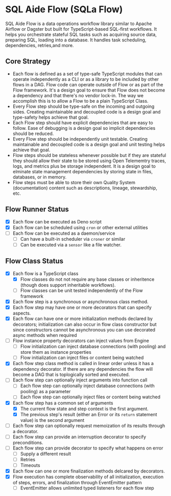 # SQL Aide Flow (SQLa Flow)

SQL Aide Flow is a data operations workflow library similar to Apache Airflow or
Dagster but built for TypeScript-based SQL-first workflows. It helps you
orchestrate stateful SQL tasks such as acquiring source data, preparing SQL,
loading into a database. It handles task scheduling, dependencies, retries,and
more.

## Core Strategy

- Each flow is defined as a set of type-safe TypeScript modules that can operate
  independently as a CLI or as a library to be included by other flows in a DAG.
  Flow code can operate outside of Flow or as part of the Flow framework. It's a
  design goal to ensure that Flow does not become a dependency and that there's
  no vendor lock-in. The way we accomplish this is to allow a Flow to be a plain
  TypeScript Class.
- Every Flow step should be type-safe on the incoming and outgoing sides.
  Creating maintainable and decoupled code is a design goal and type-safety
  helps achieve that goal.
- Each Flow step should have explicit dependencies that are easy to follow. Ease
  of debugging is a design goal so implicit dependencies should be reduced.
- Every Flow step should be independently unit testable. Creating maintainable
  and decoupled code is a design goal and unit testing helps achieve that goal.
- Flow steps should be stateless whenever possible but if they are stateful they
  should allow their state to be stored using Open Telememtry traces, logs, and
  metrics plus be storage independent. It is a design goal to elminate state
  management dependencies by storing state in files, databases, or in memory.
- Flow steps must be able to store their own Quality System (documentation)
  content such as descriptions, lineage, stewardship, etc.

## Flow Runner Status

- [x] Each flow can be executed as Deno script
- [x] Each flow can be scheduled using `cron` or other external utilities
- [ ] Each flow can be executed as a daemon/service
  - [ ] Can have a built-in scheduler via `croner` or similar
  - [ ] Can be executed via a `sensor` like a file watcher.

## Flow Class Status

- [x] Each flow is a TypeScript class
  - [x] Flow classes do not not require any base classes or inheritence (though
        does support inheritable workflows).
  - [ ] Flow classes can be unit tested independently of the Flow framework
- [x] Each flow step is a synchronous or asynchronous class method.
- [x] Each flow step may have one or more decorators that can specify aspects.
- [x] Each flow can have one or more initialization methods declared by
      decorators; initialization can also occur in flow class constructor but
      since constructors cannot be asynchronous you can use decorated async
      methods when required
- [ ] Flow instance property decorators can inject values from Engine
  - [ ] Flow initialization can inject database connections (with pooling) and
        store them as instance properties
  - [ ] Flow initialization can inject files or content being watched
- [x] Each flow step class method is called in linear order unless it has a
      dependency decorator. If there are any dependencies the flow will become a
      DAG that is toplogically sorted and executed.
- [ ] Each flow step can optionally inject arguments into function call
  - [ ] Each flow step can optionally inject database connections (with pooling)
        as a parameter
  - [ ] Each flow step can optionally inject files or content being watched
- [x] Each flow step has a common set of arguments
  - [x] The current flow state and step context is the first argument.
  - [x] The previous step's result (either an Error or its `return` statement
        value) is the second argument
- [ ] Each flow step can optionally request memoization of its results through a
      decorator.
- [ ] Each flow step can provide an interruption decorator to specify
      preconditions.
- [ ] Each flow step can provide decorator to specify what happens on error
  - [ ] Supply a different result
  - [ ] Retries
  - [ ] Timeouts
- [x] Each flow can one or more finalization methods delcared by decorators.
- [x] Flow execution has complete observability of all initialization, execution
      of steps, errors, and finalization through EventEmitter pattern
  - [ ] EventEmitter allows unlimited typed listeners for each flow step
